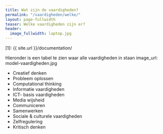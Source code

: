 ```yaml
---
title: Wat zijn de vaardigheden?
permalink: "/vaardigheden/welke/"
layout: page-fullwidth
teaser: Welke vaardigheden zijn er?
header:
  image_fullwidth: laptop.jpg
---
```


 [1]: {{ site.url }}/documentation/


Hieronder is een tabel te zien waar alle vaardigheden in staan
image_url: model-vaardigheden.jpg

- Creatief denken
- Probleem oplossen
- Computational thinking
- Informatie vaardigheden
- ICT- basis vaardigheden
- Media wijsheid
- Communiceren
- Samenwerken
- Sociale & culturele vaardigheden
- Zelfregulering
- Kritisch denken
